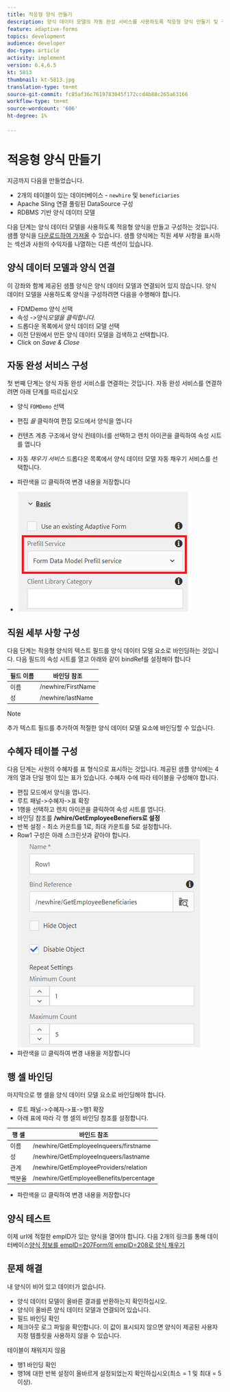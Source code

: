 ```yaml
---
title: 적응형 양식 만들기
description: 양식 데이터 모델의 자동 완성 서비스를 사용하도록 적응형 양식 만들기 및 구성
feature: adaptive-forms
topics: development
audience: developer
doc-type: article
activity: implement
version: 6.4,6.5
kt: 5813
thumbnail: kt-5813.jpg
translation-type: tm+mt
source-git-commit: fc85af36c7619783045f172ccd4b88c265a63166
workflow-type: tm+mt
source-wordcount: '606'
ht-degree: 1%

---
```



# 적응형 양식 만들기

지금까지 다음을 만들었습니다.

* 2개의 테이블이 있는 데이터베이스 - `newhire` 및 `beneficiaries`
* Apache Sling 연결 풀링된 DataSource 구성
* RDBMS 기반 양식 데이터 모델

다음 단계는 양식 데이터 모델을 사용하도록 적응형 양식을 만들고 구성하는 것입니다.  샘플 양식을 [다운로드하여 가져올](assets/fdm-demo-af.zip) 수 있습니다. 샘플 양식에는 직원 세부 사항을 표시하는 섹션과 사원의 수익자를 나열하는 다른 섹션이 있습니다.

## 양식 데이터 모델과 양식 연결

이 강좌와 함께 제공된 샘플 양식은 양식 데이터 모델과 연결되어 있지 않습니다. 양식 데이터 모델을 사용하도록 양식을 구성하려면 다음을 수행해야 합니다.

* FDMDemo 양식 선택
* 속성 _->_&#x200B;양식&#x200B;_모델을 클릭합니다._
* 드롭다운 목록에서 양식 데이터 모델 선택
* 이전 단원에서 만든 양식 데이터 모델을 검색하고 선택합니다.
* Click on _Save &amp; Close_

## 자동 완성 서비스 구성

첫 번째 단계는 양식 자동 완성 서비스를 연결하는 것입니다. 자동 완성 서비스를 연결하려면 아래 단계를 따르십시오

* 양식 `FDMDemo` 선택
* 편집 _을_ 클릭하여 편집 모드에서 양식을 엽니다
* 컨텐츠 계층 구조에서 양식 컨테이너를 선택하고 렌치 아이콘을 클릭하여 속성 시트를 엽니다
* 자동 _채우기 서비스_ 드롭다운 목록에서 양식 데이터 모델 자동 채우기 서비스를 선택합니다.
* 파란색을 ☑ 클릭하여 변경 내용을 저장합니다

* ![프리필서비스](assets/fdm-prefill.png)

## 직원 세부 사항 구성

다음 단계는 적응형 양식의 텍스트 필드를 양식 데이터 모델 요소로 바인딩하는 것입니다. 다음 필드의 속성 시트를 열고 아래와 같이 bindRef를 설정해야 합니다


| 필드 이름 | 바인딩 참조 |
|------------|--------------------|
| 이름 | /newhire/FirstName |
| 성 | /newhire/lastName |

>[!NOTE]
추가 텍스트 필드를 추가하여 적절한 양식 데이터 모델 요소에 바인딩할 수 있습니다.

## 수혜자 테이블 구성

다음 단계는 사원의 수혜자를 표 형식으로 표시하는 것입니다. 제공된 샘플 양식에는 4개의 열과 단일 행이 있는 표가 있습니다. 수혜자 수에 따라 테이블을 구성해야 합니다.

* 편집 모드에서 양식을 엽니다.
* 루트 패널->수혜자->표 확장
* 1행을 선택하고 렌치 아이콘을 클릭하여 속성 시트를 엽니다.
* 바인딩 참조를 **/whire/GetEmployeeBenefiers로 설정**
* 반복 설정 - 최소 카운트를 1로, 최대 카운트를 5로 설정합니다.
* Row1 구성은 아래 스크린샷과 같아야 합니다.
   ![row-configure](assets/configure-row.PNG)
* 파란색을 ☑ 클릭하여 변경 내용을 저장합니다

## 행 셀 바인딩

마지막으로 행 셀을 양식 데이터 모델 요소로 바인딩해야 합니다.

* 루트 패널->수혜자->표->행1 확장
* 아래 표에 따라 각 행 셀의 바인딩 참조를 설정합니다.

| 행 셀 | 바인드 참조 |
|------------|----------------------------------------------|
| 이름 | /newhire/GetEmployeeInqueers/firstname |
| 성 | /newhire/GetEmployeeInqueers/lastname |
| 관계 | /newhire/GetEmployeeProviders/relation |
| 백분율 | /newhire/GetEmployeeBenefits/percentage |

* 파란색을 ☑ 클릭하여 변경 내용을 저장합니다

## 양식 테스트

이제 url에 적절한 empID가 있는 양식을 열어야 합니다. 다음 2개의 링크를 통해 데이터베이스[양식 정보를 empID=207](http://localhost:4502/content/dam/formsanddocuments/fdmdemo/jcr:content?wcmmode=disabled&amp;empID=207)[Form의 empID=208로 양식 채우기](http://localhost:4502/content/dam/formsanddocuments/fdmdemo/jcr:content?wcmmode=disabled&amp;empID=208)

## 문제 해결

내 양식이 비어 있고 데이터가 없습니다.

* 양식 데이터 모델이 올바른 결과를 반환하는지 확인하십시오.
* 양식이 올바른 양식 데이터 모델과 연결되어 있습니다.
* 필드 바인딩 확인
* 체크아웃 로그 파일을 확인합니다. 이 값이 표시되지 않으면 양식이 제공된 사용자 지정 템플릿을 사용하지 않을 수 있습니다.

테이블이 채워지지 않음

* 행1 바인딩 확인
* 행1에 대한 반복 설정이 올바르게 설정되었는지 확인하십시오(최소 = 1 및 최대 = 5 이상).

